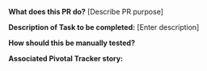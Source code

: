 **What does this PR do?**
[Describe PR purpose]

**Description of Task to be completed:**
[Enter description]

**How should this be manually tested?**


**Associated Pivotal Tracker story:**
#
